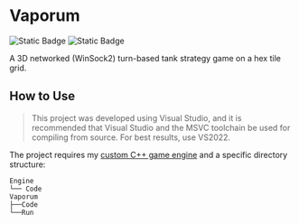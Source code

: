 # Vaporum

![Static Badge](https://img.shields.io/badge/C%2B%2B-deepskyblue?style=flat)
![Static Badge](https://img.shields.io/badge/Custom%20Engine-dodgerblue?style=flat)

A 3D networked (WinSock2) turn-based tank strategy game on a hex tile grid.

## How to Use

> This project was developed using Visual Studio, and it is recommended that Visual Studio and the MSVC toolchain be used for compiling from source. For best results, use VS2022.

The project requires my [custom C++ game engine](https://github.com/shreyasnisal/GameEngine) and a specific directory structure:

```
Engine
└── Code
Vaporum
├──Code
└──Run
```
